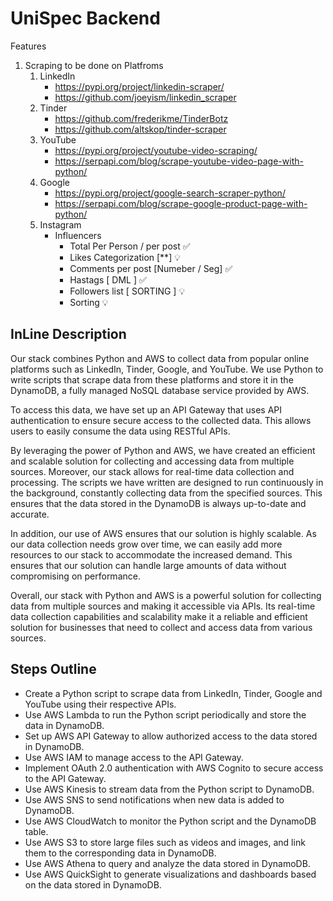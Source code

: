 # UniSpec Backend
Features
1. Scraping to be done on Platfroms
    1. LinkedIn
        - https://pypi.org/project/linkedin-scraper/
        - https://github.com/joeyism/linkedin_scraper
    2. Tinder
        - https://github.com/frederikme/TinderBotz
        - https://github.com/altskop/tinder-scraper
    3. YouTube
        - https://pypi.org/project/youtube-video-scraping/
        - https://serpapi.com/blog/scrape-youtube-video-page-with-python/
    4. Google
        - https://pypi.org/project/google-search-scraper-python/
        - https://serpapi.com/blog/scrape-google-product-page-with-python/
    5. Instagram
        - Influencers
            - Total Per Person / per post ✅
            - Likes Categorization [**] 💡
            - Comments per post [Numeber / Seg] ✅
            - Hastags [ DML ] ✅
            - Followers list [ SORTING ] 💡
            - Sorting 💡


## InLine Description

Our stack combines Python and AWS to collect data from popular online platforms such as LinkedIn, Tinder, Google, and YouTube. We use Python to write scripts that scrape data from these platforms and store it in the DynamoDB, a fully managed NoSQL database service provided by AWS.

To access this data, we have set up an API Gateway that uses API authentication to ensure secure access to the collected data. This allows users to easily consume the data using RESTful APIs.

By leveraging the power of Python and AWS, we have created an efficient and scalable solution for collecting and accessing data from multiple sources. Moreover, our stack allows for real-time data collection and processing. The scripts we have written are designed to run continuously in the background, constantly collecting data from the specified sources. This ensures that the data stored in the DynamoDB is always up-to-date and accurate.

In addition, our use of AWS ensures that our solution is highly scalable. As our data collection needs grow over time, we can easily add more resources to our stack to accommodate the increased demand. This ensures that our solution can handle large amounts of data without compromising on performance.

Overall, our stack with Python and AWS is a powerful solution for collecting data from multiple sources and making it accessible via APIs. Its real-time data collection capabilities and scalability make it a reliable and efficient solution for businesses that need to collect and access data from various sources.

## Steps Outline
- Create a Python script to scrape data from LinkedIn, Tinder, Google and YouTube using their respective APIs.
- Use AWS Lambda to run the Python script periodically and store the data in DynamoDB.
- Set up AWS API Gateway to allow authorized access to the data stored in DynamoDB.
- Use AWS IAM to manage access to the API Gateway.
- Implement OAuth 2.0 authentication with AWS Cognito to secure access to the API Gateway.
- Use AWS Kinesis to stream data from the Python script to DynamoDB.
- Use AWS SNS to send notifications when new data is added to DynamoDB.
- Use AWS CloudWatch to monitor the Python script and the DynamoDB table.
- Use AWS S3 to store large files such as videos and images, and link them to the corresponding data in DynamoDB.
- Use AWS Athena to query and analyze the data stored in DynamoDB.
- Use AWS QuickSight to generate visualizations and dashboards based on the data stored in DynamoDB.